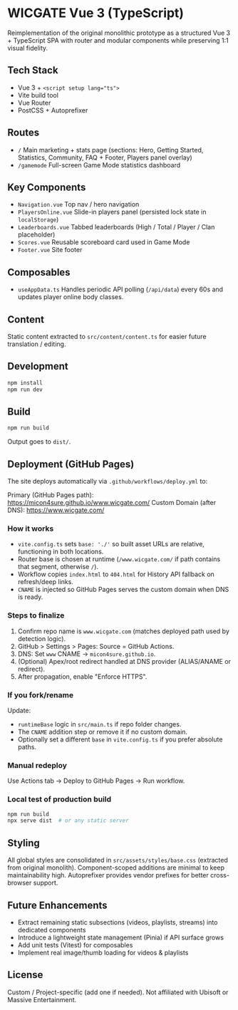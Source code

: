 # WICGATE Vue 3 (TypeScript)

Reimplementation of the original monolithic prototype as a structured Vue 3 + TypeScript SPA with router and modular components while preserving 1:1 visual fidelity.

## Tech Stack

- Vue 3 + `<script setup lang="ts">`
- Vite build tool
- Vue Router
- PostCSS + Autoprefixer

## Routes

- `/` Main marketing + stats page (sections: Hero, Getting Started, Statistics, Community, FAQ + Footer, Players panel overlay)
- `/gamemode` Full-screen Game Mode statistics dashboard

## Key Components

- `Navigation.vue` Top nav / hero navigation
- `PlayersOnline.vue` Slide-in players panel (persisted lock state in `localStorage`)
- `Leaderboards.vue` Tabbed leaderboards (High / Total / Player / Clan placeholder)
- `Scores.vue` Reusable scoreboard card used in Game Mode
- `Footer.vue` Site footer

## Composables

- `useAppData.ts` Handles periodic API polling (`/api/data`) every 60s and updates player online body classes.

## Content

Static content extracted to `src/content/content.ts` for easier future translation / editing.

## Development

```powershell
npm install
npm run dev
```

## Build

```powershell
npm run build
```

Output goes to `dist/`.

## Deployment (GitHub Pages)

The site deploys automatically via `.github/workflows/deploy.yml` to:

Primary (GitHub Pages path): https://micon4sure.github.io/www.wicgate.com/
Custom Domain (after DNS): https://www.wicgate.com/

### How it works

- `vite.config.ts` sets `base: './'` so built asset URLs are relative, functioning in both locations.
- Router base is chosen at runtime (`/www.wicgate.com/` if path contains that segment, otherwise `/`).
- Workflow copies `index.html` to `404.html` for History API fallback on refresh/deep links.
- `CNAME` is injected so GitHub Pages serves the custom domain when DNS is ready.

### Steps to finalize

1. Confirm repo name is `www.wicgate.com` (matches deployed path used by detection logic).
2. GitHub > Settings > Pages: Source = GitHub Actions.
3. DNS: Set `www` CNAME → `micon4sure.github.io`.
4. (Optional) Apex/root redirect handled at DNS provider (ALIAS/ANAME or redirect).
5. After propagation, enable "Enforce HTTPS".

### If you fork/rename

Update:

- `runtimeBase` logic in `src/main.ts` if repo folder changes.
- The `CNAME` addition step or remove it if no custom domain.
- Optionally set a different `base` in `vite.config.ts` if you prefer absolute paths.

### Manual redeploy

Use Actions tab → Deploy to GitHub Pages → Run workflow.

### Local test of production build

```powershell
npm run build
npx serve dist  # or any static server
```

## Styling

All global styles are consolidated in `src/assets/styles/base.css` (extracted from original monolith). Component-scoped additions are minimal to keep maintainability high. Autoprefixer provides vendor prefixes for better cross-browser support.

## Future Enhancements

- Extract remaining static subsections (videos, playlists, streams) into dedicated components
- Introduce a lightweight state management (Pinia) if API surface grows
- Add unit tests (Vitest) for composables
- Implement real image/thumb loading for videos & playlists

## License

Custom / Project-specific (add one if needed). Not affiliated with Ubisoft or Massive Entertainment.
